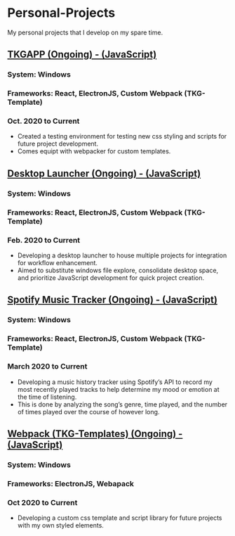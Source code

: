 # Personal-Projects
 My personal projects that I develop on my spare time. 

## [TKGAPP (Ongoing) - (JavaScript)](https://github.com/tgraha09/TKG-APP)
### System: Windows
### Frameworks: React, ElectronJS, Custom Webpack (TKG-Template)
### Oct. 2020 to Current
* Created a testing environment for testing new css styling and scripts for future project development.
* Comes equipt with webpacker for custom templates. 

## [Desktop Launcher (Ongoing) - (JavaScript)](https://github.com/tgraha09/Desktop-Launcher)
### System: Windows
### Frameworks: React, ElectronJS, Custom Webpack (TKG-Template)
### Feb. 2020 to Current
* Developing a desktop launcher to house multiple projects for integration for workflow enhancement.
* Aimed to substitute windows file explore, consolidate desktop space, and prioritize JavaScript development for quick project creation. 

## [Spotify Music Tracker (Ongoing) - (JavaScript)](https://github.com/tgraha09/Spotify-Music-Tracker)
### System: Windows
### Frameworks: React, ElectronJS, Custom Webpack (TKG-Template)
### March 2020 to Current
* Developing a music history tracker using Spotify’s API to record my most recently played tracks to help determine my mood or emotion at the time of listening. 
* This is done by analyzing the song’s genre, time played, and the number of times played over the course of however long. 

## [Webpack (TKG-Templates) (Ongoing) - (JavaScript)](https://github.com/tgraha09/Web-Packer)
### System: Windows
### Frameworks: ElectronJS, Webapack
### Oct 2020 to Current
* Developing a custom css template and script library for future projects with my own styled elements. 
